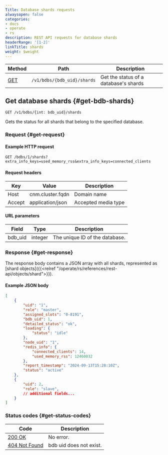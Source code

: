 ```yaml
---
Title: Database shards requests
alwaysopen: false
categories:
- docs
- operate
- rs
description: REST API requests for database shards
headerRange: '[1-2]'
linkTitle: shards
weight: $weight
---
```


| Method | Path | Description |
|--------|------|-------------|
| [GET](#get-bdb-shards) | `/v1/bdbs/{bdb_uid}/shards` | Get the status of a database's shards |

## Get database shards {#get-bdb-shards}

	GET /v1/bdbs/{int: bdb_uid}/shards

Gets the status for all shards that belong to the specified database.

### Request {#get-request} 

#### Example HTTP request

	GET /bdbs/1/shards?extra_info_keys=used_memory_rss&extra_info_keys=connected_clients

#### Request headers

| Key | Value | Description |
|-----|-------|-------------|
| Host | cnm.cluster.fqdn | Domain name |
| Accept | application/json | Accepted media type |

#### URL parameters

| Field | Type | Description |
|-------|------|-------------|
| bdb_uid | integer | The unique ID of the database. |

### Response {#get-response} 

The response body contains a JSON array with all shards, represented as [shard objects]({{<relref "/operate/rs/references/rest-api/objects/shard">}}).

#### Example JSON body

```json
[
    {
        "uid": "1",
		"role": "master",
		"assigned_slots": "0-8191",
        "bdb_uid": 1,
        "detailed_status": "ok",
        "loading": {
            "status": "idle"
        },
        "node_uid": "1",
        "redis_info": {
			"connected_clients": 14,
            "used_memory_rss": 12460032
        },
        "report_timestamp": "2024-09-13T15:28:10Z",
        "status": "active"
    },
    {
        "uid": 2,
        "role": "slave",
        // additional fields...
    }
]
```

### Status codes {#get-status-codes} 

| Code | Description |
|------|-------------|
| [200 OK](https://www.rfc-editor.org/rfc/rfc9110.html#name-200-ok) | No error. |
| [404 Not Found](https://www.rfc-editor.org/rfc/rfc9110.html#name-404-not-found) | bdb uid does not exist. |

